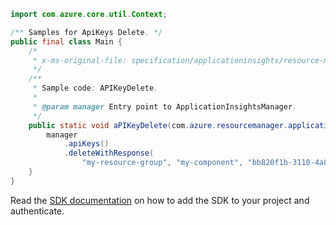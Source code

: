 ```java
import com.azure.core.util.Context;

/** Samples for ApiKeys Delete. */
public final class Main {
    /*
     * x-ms-original-file: specification/applicationinsights/resource-manager/Microsoft.Insights/stable/2015-05-01/examples/APIKeysDelete.json
     */
    /**
     * Sample code: APIKeyDelete.
     *
     * @param manager Entry point to ApplicationInsightsManager.
     */
    public static void aPIKeyDelete(com.azure.resourcemanager.applicationinsights.ApplicationInsightsManager manager) {
        manager
            .apiKeys()
            .deleteWithResponse(
                "my-resource-group", "my-component", "bb820f1b-3110-4a8b-ba2c-8c1129d7eb6a", Context.NONE);
    }
}
```

Read the [SDK documentation](https://github.com/Azure/azure-sdk-for-java/blob/azure-resourcemanager-applicationinsights_1.0.0-beta.4/sdk/applicationinsights/azure-resourcemanager-applicationinsights/README.md) on how to add the SDK to your project and authenticate.
